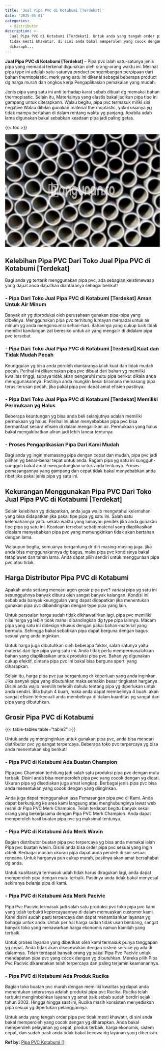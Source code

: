 ```yaml
---
title: 'Jual Pipa PVC di Kotabumi [Terdekat]'
date: '2025-05-01'
categories:
  - distributor
description: >-
  Jual Pipa PVC di Kotabumi [Terdekat]. Untuk anda yang tengah order pipa pvc
  tidak mesti khawatir, di sini anda bakal memperoleh yang cocok dengan yg
  diharapk...
---
```


**Jual Pipa PVC di Kotabumi \[Terdekat\]** – Pipa pvc ialah satu-satunya jenis pipa yang memadai terkenal digunakan oleh orang-orang waktu ini. Melihat pipa type ini adalah satu-satunya product pengembangan perpipaan dari bahan thermoplastic. merk yang satu ini dikenal sebagai beberapa product dg harga murah dan ongkos kerja Pengaplikasian pemakaian yang mudah.

Jenis pipa yang satu ini anti terhadap karat sebab dibuat dg memakai bahan thermoplastic. Selain itu, Materialnya yang elastis bakal jadikan pipa tipe ini gampang untuk diterapkann. Walau begitu, pipa pvc termasuk miliki sisi negative Walau dibikin gunakan material thermoplastic, yakni usianya yg tidak mampu bertahan di dalam rentang waktu yg panjang. Apabila udah lama digunakan bakal sebabkan keadaan pipa jadi paling getas.

{{< toc >}}

![Jual Pipa PVC di Kotabumi [Terdekat]](/images/jaul-pipa-pvc-50.png)

## Kelebihan Pipa PVC Dari Toko Jual Pipa PVC di Kotabumi \[Terdekat\]

Bagi anda yg tertarik menggunakan pipa pvc, ada sebagian keistimewaan yang dapat anda dapatkan diantaranya sebagai berikut!

### \- Pipa Dari Toko Jual Pipa PVC di Kotabumi \[Terdekat\] Aman Untuk Air Minum

Banyak air yg diproduksi oleh perusahaan gunakan pipa-pipa yang dibelinya. Menggunakan pipa pvc terhitung lumayan memadai untuk air minum yg anda mengonsumsi sehari-hari. Bahannya yang cukup baik tidak memiliki kandungan zat beresiko untuk air yang mengalir di didalam pipa pvc tersebut.

### \- Pipa Dari Toko Jual Pipa PVC di Kotabumi \[Terdekat\] Kuat dan Tidak Mudah Pecah

Keunggulan yg bisa anda peroleh diantaranya ialah kuat dan tidak mudah pecah. Perihal ini dikarenakan pipa pvc dibuat dari bahan yg memiliki kwalitas tinggi, supaya tidak akan pengaruhi mutu pipa berikut dikala anda menggunakannya. Pastinya anda mungkin kesal bilamana memasang pipa terus-terusan pecah, jika pakai pipa pvc dapat amat efisien pastinya.

### \- Pipa Dari Toko Jual Pipa PVC di Kotabumi \[Terdekat\] Memiliki Permukaan yg Halus

Beberapa keuntungan yg bisa anda beli selanjutnya adalah memiliki permukaan yg halus. Perihal ini akan menyebabkan pipa pvc bisa bermanfaat secara efisien di dalam mengalirkan air. Permukaan yang halus bakal mengakibatkan aliran jadi lebih lancar tentunya.

### \- Proses Pengaplikasian Pipa Dari Kami Mudah

Bagi anda yg ingin memasang pipa dengan cepat dan mudah, pipa pvc jadi pilihan yg benar-benar tepat untuk anda. Ragam pipa yg satu ini sungguh-sungguh bakal amat menguntungkan untuk anda tentunya. Proses pemasangannya yang gampang dan cepat tidak bakal menyebabkan anda ribet jika pakai jenis pipa yg satu ini.

## Kekurangan Menggunakan Pipa PVC Dari Toko Jual Pipa PVC di Kotabumi \[Terdekat\]

Selain kelebihan yg didapatkan, anda juga wajib mengetahui kelemahan yang bisa didapatkan jika pakai tipe pipa yg satu ini. Salah satu kelemahannya yaitu sekala waktu yang lumayan pendek jika anda gunakan tipe pipa yg satu ini. Keadaan tersebut sebab material yang diaplikasikan didalam menyebabkan pipa pvc yang memungkinkan tidak akan bertahan dengan lama.

Walaupun begitu, semuanya bergantung dr diri masing-masing juga. jika anda bisa menggunakannya dg bagus, maka pipa pvc kondisinya bakal tetap awet dan tahan lama. Anda dapat pilih sendiri untuk menggunaan pipa pvc atau tidak.

## Harga Distributor Pipa PVC di Kotabumi

Apakah anda sedang mencari agen grosir pipa pvc? variasi pipa yg satu ini sesungguhnya banyak diburu oleh sangat banyak kalangan. Kondisi ini sebab ada banyak keunggulan yang dapat didapatkan jika menentukan gunakan pipa pvc dibandingkan dengan type pipa yang lain.

Untuk persoalan harga sudah tidak dikhawatirkan lagi, pipa pvc memiliki nilai harga yg lebih tidak mahal dibandingkan dg type pipa lainnya. Macam pipa yang satu ini didesign khusus dengan pakai bahan-material yang bermutu. Sehingga bakal sebabkan pipa dapat berguna dengan bagus sesuai yang anda inginkan.

Untuk harga juga dibutuhkan oleh beberapa faktor, salah satunya yaitu material dari tipe pipa yang satu ini. Anda tidak perlu mempermasalahkan bahan yang diaplikasikan untuk produksi pipa pvc. Bahan yg digunakan cukup efektif, dimana pipa pvc ini bakal bisa berguna sperti yang diharapkan.

Selain itu, harga pipa pvc jua bergantung dr keperluan yang anda inginkan. Jika banyak pipa yang dibutuhkan maka semakin besar tingkatan harganya. Disini anda wajib memilih terlebih dahulu tentang pipa yg diperlukan untuk anda sendiri. Bila butuh 4 buah, maka anda dapat membelinya 4 buah. akan sangat efisien terkecuali anda membelinya di dalam kuantitas yg sangat dari pipa yang dibutuhkan.

## Grosir Pipa PVC di Kotabumi

{{< table-tables table="table2" >}}

Untuk anda yg menginginkan untuk gunakan pipa pvc, anda bisa mencari distributor pvc yg sangat terpercaya. Beberapa toko pvc terpercaya yg bisa anda menentukan sbg berikut!

### \- Pipa PVC di Kotabumi Ada Buatan Champion

Pipa pvc Champion terhitung jadi salah satu produksi pipa pvc dengan mutu terbaik. Disini anda bisa memperoleh pipa pvc yang cocok dengan yg dicari. Ukuran pipa yg disediakan juga amat lengkap. Berbagai jenis pipa pvc bisa anda menentukan yang cocok dengan yang diinginkan.

Anda juga dapat menggunakan jasa Pemasangan pipa pvc di Kami. Anda dapat berkunjung ke area kami langsung atau menghubunginya lewat web resmi dr Pipa PVC Merk Champion. Telah terdapat begitu banyak sekali orang yang bekerjasama dengan Pipa PVC Merk Champion. Anda dapat memperoleh hasil buatan pipa pvc yg maksimal tentunya.

### \- Pipa PVC di Kotabumi Ada Merk Wavin

Bagian distributor buatan pipa pvc terpercaya yg bisa anda memakai ialah Pipa pvc buatan wavin. Disini anda bisa order pipa pvc sesuai yang ingin dibeli. Berbagai macam ukuran pipa dapat anda peroleh di sini sesuai rencana. Untuk harganya pun cukup murah, pastinya akan amat bersahabat dg anda.

Untuk kualitasnya termasuk udah tidak harus diragukan lagi, anda dapat memperoleh pipa dengan mutu terbaik. Pastinya anda tidak bakal menyesal sekiranya belanja pipa di kami.

### \- Pipa PVC di Kotabumi Ada Merk Pacivic

Pipa Pvc Pacivic termasuk jadi salah satu produksi pvc toko pipa pvc kami yang telah terbukti kepercayaannya di dalam memuaskan customer kami. Kami disini sudah pasti terpercaya dan dapat menambahkan layanan yg bahagia untuk anda. Untuk perihal harga sudah tidak usah bimbang, sangat banyak toko yang menawarkan harga ekonomis namun kamilah yang terbaik.

Untuk proses layanan yang diberikan oleh kami termasuk punya tanggapan yg cepat. Anda tidak akan dikecewakan dengan sistem service yg ada di dalamnya. Telah terdapat banyak orang yg pakai Pipa Pvc Pacivic untuk mendapatan pipa pvc yang cocok dengan yg dibutuhkan. Mereka pilih Pipa Pvc Pacivic dikarenakan telah terpercaya dan paling terjamin keamanannya.

### \- Pipa PVC di Kotabumi Ada Produk Rucika

Bagian toko buatan pvc murah dengan memiliki kwalitas yg dapat anda menentukan seterusnya adalah produksi pipa pvc Rucika. Rucika telah terbukti mengimbuhkan layanan yg amat baik sebab sudah berdiri sejak tahun 2002. Hingga hingga saat ini, Rucika masih konsisten menyediakan pipa sesuai yg diperlukan pelanggannya.

Untuk anda yang tengah order pipa pvc tidak mesti khawatir, di sini anda bakal memperoleh yang cocok dengan yg diharapkan. Anda bakal memperoleh pelayanan yg cepat, produk terbaik, harga ekonomis, sistem cepat, dan sudah pasti anda tidak bakal kecewa dg layanan yang diberikan.

**Ref by:** [Pipa PVC Kotabumi []](https://id.wikipedia.org/wiki/Pipa)
